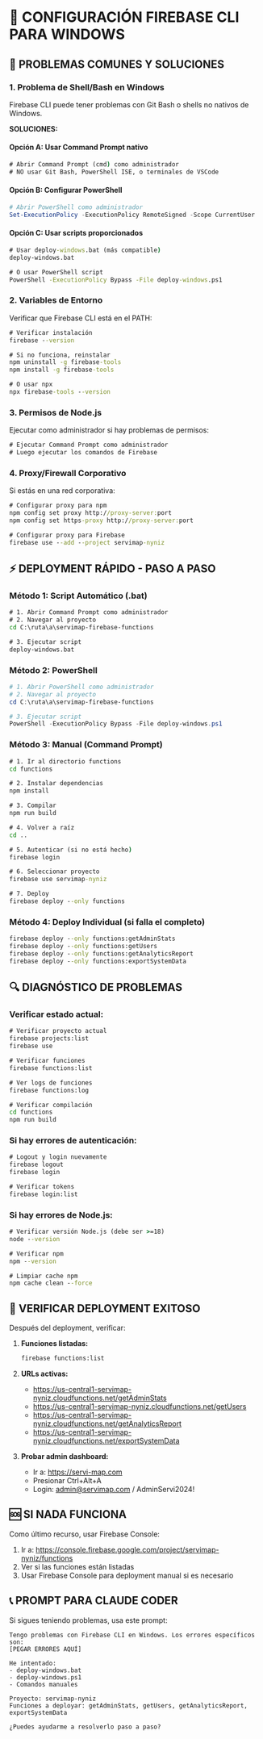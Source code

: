 # 🔧 CONFIGURACIÓN FIREBASE CLI PARA WINDOWS

## 🚨 PROBLEMAS COMUNES Y SOLUCIONES

### 1. **Problema de Shell/Bash en Windows**
Firebase CLI puede tener problemas con Git Bash o shells no nativos de Windows.

**SOLUCIONES:**

#### Opción A: Usar Command Prompt nativo
```cmd
# Abrir Command Prompt (cmd) como administrador
# NO usar Git Bash, PowerShell ISE, o terminales de VSCode
```

#### Opción B: Configurar PowerShell
```powershell
# Abrir PowerShell como administrador
Set-ExecutionPolicy -ExecutionPolicy RemoteSigned -Scope CurrentUser
```

#### Opción C: Usar scripts proporcionados
```cmd
# Usar deploy-windows.bat (más compatible)
deploy-windows.bat

# O usar PowerShell script
PowerShell -ExecutionPolicy Bypass -File deploy-windows.ps1
```

### 2. **Variables de Entorno**
Verificar que Firebase CLI está en el PATH:

```cmd
# Verificar instalación
firebase --version

# Si no funciona, reinstalar
npm uninstall -g firebase-tools
npm install -g firebase-tools

# O usar npx
npx firebase-tools --version
```

### 3. **Permisos de Node.js**
Ejecutar como administrador si hay problemas de permisos:

```cmd
# Ejecutar Command Prompt como administrador
# Luego ejecutar los comandos de Firebase
```

### 4. **Proxy/Firewall Corporativo**
Si estás en una red corporativa:

```cmd
# Configurar proxy para npm
npm config set proxy http://proxy-server:port
npm config set https-proxy http://proxy-server:port

# Configurar proxy para Firebase
firebase use --add --project servimap-nyniz
```

## ⚡ DEPLOYMENT RÁPIDO - PASO A PASO

### Método 1: Script Automático (.bat)
```cmd
# 1. Abrir Command Prompt como administrador
# 2. Navegar al proyecto
cd C:\ruta\a\servimap-firebase-functions

# 3. Ejecutar script
deploy-windows.bat
```

### Método 2: PowerShell
```powershell
# 1. Abrir PowerShell como administrador
# 2. Navegar al proyecto
cd C:\ruta\a\servimap-firebase-functions

# 3. Ejecutar script
PowerShell -ExecutionPolicy Bypass -File deploy-windows.ps1
```

### Método 3: Manual (Command Prompt)
```cmd
# 1. Ir al directorio functions
cd functions

# 2. Instalar dependencias
npm install

# 3. Compilar
npm run build

# 4. Volver a raíz
cd ..

# 5. Autenticar (si no está hecho)
firebase login

# 6. Seleccionar proyecto
firebase use servimap-nyniz

# 7. Deploy
firebase deploy --only functions
```

### Método 4: Deploy Individual (si falla el completo)
```cmd
firebase deploy --only functions:getAdminStats
firebase deploy --only functions:getUsers
firebase deploy --only functions:getAnalyticsReport
firebase deploy --only functions:exportSystemData
```

## 🔍 DIAGNÓSTICO DE PROBLEMAS

### Verificar estado actual:
```cmd
# Verificar proyecto actual
firebase projects:list
firebase use

# Verificar funciones
firebase functions:list

# Ver logs de funciones
firebase functions:log

# Verificar compilación
cd functions
npm run build
```

### Si hay errores de autenticación:
```cmd
# Logout y login nuevamente
firebase logout
firebase login

# Verificar tokens
firebase login:list
```

### Si hay errores de Node.js:
```cmd
# Verificar versión Node.js (debe ser >=18)
node --version

# Verificar npm
npm --version

# Limpiar cache npm
npm cache clean --force
```

## 🎯 VERIFICAR DEPLOYMENT EXITOSO

Después del deployment, verificar:

1. **Funciones listadas:**
   ```cmd
   firebase functions:list
   ```

2. **URLs activas:**
   - https://us-central1-servimap-nyniz.cloudfunctions.net/getAdminStats
   - https://us-central1-servimap-nyniz.cloudfunctions.net/getUsers
   - https://us-central1-servimap-nyniz.cloudfunctions.net/getAnalyticsReport
   - https://us-central1-servimap-nyniz.cloudfunctions.net/exportSystemData

3. **Probar admin dashboard:**
   - Ir a: https://servi-map.com
   - Presionar Ctrl+Alt+A
   - Login: admin@servimap.com / AdminServi2024!

## 🆘 SI NADA FUNCIONA

Como último recurso, usar Firebase Console:

1. Ir a: https://console.firebase.google.com/project/servimap-nyniz/functions
2. Ver si las funciones están listadas
3. Usar Firebase Console para deployment manual si es necesario

## 📞 PROMPT PARA CLAUDE CODER

Si sigues teniendo problemas, usa este prompt:

```
Tengo problemas con Firebase CLI en Windows. Los errores específicos son:
[PEGAR ERRORES AQUÍ]

He intentado:
- deploy-windows.bat 
- deploy-windows.ps1
- Comandos manuales

Proyecto: servimap-nyniz
Funciones a deployar: getAdminStats, getUsers, getAnalyticsReport, exportSystemData

¿Puedes ayudarme a resolverlo paso a paso?
```